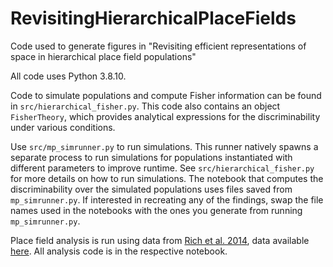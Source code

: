 # RevisitingHierarchicalPlaceFields
Code used to generate figures in "Revisiting efficient representations of space in hierarchical place field populations"

All code uses Python 3.8.10.

Code to simulate populations and compute Fisher information can be found in `src/hierarchical_fisher.py`. This code also contains an object `FisherTheory`, which provides analytical expressions for the discriminability under various conditions. 

Use `src/mp_simrunner.py` to run simulations. This runner natively spawns a separate process to run simulations for populations instantiated with different parameters to improve runtime. See `src/hierarchical_fisher.py` for more details on how to run simulations. The notebook that computes the discriminability over the simulated populations uses files saved from `mp_simrunner.py`. If interested in recreating any of the findings, swap the file names used in the notebooks with the ones you generate from running `mp_simrunner.py`.

Place field analysis is run using data from [Rich et al. 2014](https://www.science.org/doi/10.1126/science.1255635), data available [here](https://crcns.org/data-sets/hc/hc-31). All analysis code is in the respective notebook.
